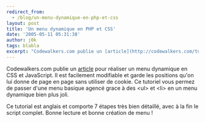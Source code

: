 ```yaml
---
redirect_from:
  - /blog/un-menu-dynamique-en-php-et-css
layout: post
title: 'Un menu dynamique en PHP et CSS'
date: '2005-05-11 05:31:38'
author: j0k
tags: blabla
excerpt: "Codewalkers.com publie un [article](http://codewalkers.com/tutorials/89/) pour réaliser un menu dynamique en CSS et JavaScript.     \nIl est facilement modifiable et garde les positions qu'on lui donne de page en page sans utiliser de cookie. Ce tutoriel vous permez de passer d'une menu basique agencé grace à des &lt;ul&gt; et &lt;li&gt; en un menu      …"
---
```


Codewalkers.com publie un [article](http://codewalkers.com/tutorials/89/) pour réaliser un menu dynamique en CSS et JavaScript.
Il est facilement modifiable et garde les positions qu'on lui donne de page en page sans utiliser de cookie. Ce tutoriel vous permez de passer d'une menu basique agencé grace à des &lt;ul&gt; et &lt;li&gt; en un menu dynamique bien plus joli.

Ce tutorial est anglais et comporte 7 étapes très bien détaillé, avec à la fin le script complet.   Bonne lecture et bonne création de menu !
